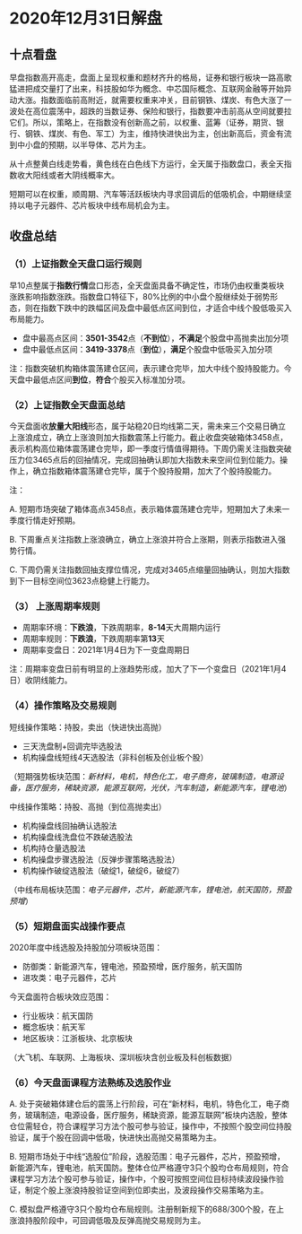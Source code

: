# 2020年12月31日解盘

## 十点看盘

早盘指数高开高走，盘面上呈现权重和题材齐升的格局，证券和银行板块一路高歌猛进把成交量打了出来，科技股如华为概念、中芯国际概念、互联网金融等开始异动大涨。指数面临前高附近，就需要权重来冲关，目前钢铁、煤炭、有色大涨了一波处在高位震荡中，超跌的当数证券、保险和银行，指数要冲击前高从空间就要拉它们。所以，策略上，在指数没有创新高之前，以权重、蓝筹（证券，期货、银行、钢铁、煤炭、有色、军工）为主，维持快进快出为主，创出新高后，资金有流到中小盘的预期，以半导体、芯片为主。

从十点整黄白线走势看，黄色线在白色线下方运行，全天属于指数盘口，表全天指数收大阳线或者大阴线概率大。

短期可以在权重，顺周期、汽车等活跃板块内寻求回调后的低吸机会，中期继续坚持以电子元器件、芯片板块中线布局机会为主。

## 收盘总结

### （1）上证指数全天盘口运行规则

早10点整属于**指数行情**盘口形态，全天盘面具备不确定性，市场仍由权重类板块涨跌影响指数涨跌。指数盘口特征下，80%比例的中小盘个股继续处于弱势形态，则在指数下跌中的跌幅区间及盘中最低点区间到位，才适合中线个股低吸买入布局能力。

- 盘中最高点区间：**3501-3542**点（**不到位**），**不满足**个股盘中高抛卖出加分项
- 盘中最低点区间：**3419-3378**点（**到位**），**满足**个股盘中低吸买入加分项

注：指数突破机构箱体震荡建仓区间，表示建仓完毕，加大中线个股持股能力。今天盘中最低点区间**到位**，**符合**个股买入标准加分项。

### （2）上证指数全天盘面总结

今天盘面收**放量大阳线**形态，属于站稳20日均线第二天，需未来三个交易日确立上涨浪成立，确立上涨浪则加大指数震荡上行能力。截止收盘突破箱体3458点，表示机构高位箱体震荡建仓完毕，即一季度行情值得期待。下周仍需关注指数突破压力位3465点后的回抽情况，完成回抽确认即加大指数未来空间位到位能力。操作上，确立指数箱体震荡建仓完毕，属于个股持股期，加大了个股持股能力。

注：

A. 短期市场突破了箱体高点3458点，表示箱体震荡建仓完毕，短期加大了未来一季度行情走好预期。

B. 下周重点关注指数上涨浪确立，确立上涨浪并符合上涨期，则表示指数进入强势行情。

C. 下周仍需关注指数回抽支撑位情况，完成对3465点缩量回抽确认，则加大指数到下一目标空间位3623点稳健上行能力。

### （3） 上涨周期率规则

- 周期率环境：**下跌浪**，下跌周期率，**8-14**天大周期内运行
- 周期率规则：**下跌浪**，下跌周期率第**13**天
- 周期率变盘日：2021年1月4日为下一变盘周期日

注：周期率变盘日前有明显的上涨趋势形成，加大了下一个变盘日（2021年1月4日）收阴线能力。

### （4）操作策略及交易规则

短线操作策略：持股，卖出（快进快出高抛）

- 三天洗盘制+回调完毕选股法
- 机构操盘线短线4天选股法（非科创板及创业板个股）

（短期强势板块范围：_新材料，电机，特色化工，电子商务，玻璃制造，电源设备，医疗服务，稀缺资源，能源互联网，光伏，汽车制造，新能源汽车，锂电池_）

中线操作策略：持股、高抛（到位高抛卖出）

- 机构操盘线回抽确认选股法
- 机构操盘线洗盘位不跌破选股法
- 机构持仓量选股法
- 机构操盘步骤选股法（反弹步骤策略选股法）
- 机构操作破绽选股法（破绽1，破绽6，破绽7）

（中线布局板块范围：_电子元器件，芯片，新能源汽车，锂电池，航天国防，预盈预增_）

### （5）短期盘面实战操作要点

2020年度中线选股及持股加分项板块范围：

- 防御类：新能源汽车，锂电池，预盈预增，医疗服务，航天国防
- 进攻类：电子元器件，芯片

今天盘面符合板块效应范围：

- 行业板块：航天国防
- 概念板块：航天军
- 地区板块：江浙板块、北京板块

（大飞机、车联网、上海板块、深圳板块含创业板及科创板数据）

### （6）今天盘面课程方法熟练及选股作业

A. 处于突破箱体建仓后的震荡上行阶段，可在“新材料，电机，特色化工，电子商务，玻璃制造，电源设备，医疗服务，稀缺资源，能源互联网”板块内选股，整体仓位需轻仓，符合课程学习方法个股可参与验证，操作中，不按照个股空间位持股验证，属于个股在回调中低吸，快进快出高抛交易策略为主。

B. 短期市场处于中线“选股位”阶段，选股范围：电子元器件，芯片，预盈预增，新能源汽车，锂电池，航天国防。整体仓位严格遵守3只个股均仓布局规则，符合课程学习方法个股可参与验证，操作中，个股可按照空间位目标持续波段操作验证，制定个股上涨浪持股验证空间到位即卖出，及波段操作交易策略为主。

C. 模拟盘严格遵守3只个股均仓布局规则。注册制新规下的688/300个股，在上涨浪持股阶段中，可回调低吸及反弹高抛交易规则为主。
